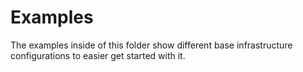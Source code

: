 # Examples

The examples inside of this folder show different base infrastructure configurations to easier get started with it. 
